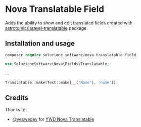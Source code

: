 # Nova Translatable Field
Adds the ability to show and edit translated fields created with [astrotomic/laravel-translatable](https://github.com/Astrotomic/laravel-translatable) package.

## Installation and usage

``` php
composer require soluzione-software/nova-translatable-field
```

``` php
use SoluzioneSoftware\Nova\Fields\Translatable;
```

...

``` php
Translatable::make(Text::make(__('Name'), 'name')),
```

## Credits
Thanks to:
- [@yeswedev](https://framagit.org/yeswedev) for [YWD Nova Translatable](https://framagit.org/yeswedev/ywd_nova-translatable)
